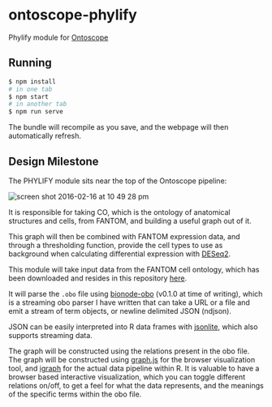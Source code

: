 # ontoscope-phylify

Phylify module for [Ontoscope]

[Ontoscope]: https://github.com/hyginn/Ontoscope

## Running

```bash
$ npm install
# in one tab
$ npm start
# in another tab
$ npm run serve
```

The bundle will recompile as you save, and the webpage will then automatically refresh.

## Design Milestone

The PHYLIFY module sits near the top of the Ontoscope pipeline:

![screen shot 2016-02-16 at 10 49 28 pm](https://cloud.githubusercontent.com/assets/1270998/13099403/ba767692-d4ff-11e5-8815-82152481636e.png)

It is responsible for taking CO, which is the ontology of anatomical structures
and cells, from FANTOM, and building a useful graph out of it.

This graph will then be combined with FANTOM expression data, and through a
thresholding function, provide the cell types to use as background when
calculating differential expression with [DESeq2].

This module will take input data from the FANTOM cell ontology, which has been
downloaded and resides in this repository
[here](https://raw.githubusercontent.com/thejmazz/ontoscope-phylify/master/ff-phase2-140729.obo).

It will parse the `.obo` file using [bionode-obo] \(v0.1.0 at time of writing),
which is a streaming obo parser I have written that can take a URL or a file and
emit a stream of term objects, or newline delimited JSON (ndjson).

JSON can be easily interpreted into R data frames with [jsonlite], which also
supports streaming data.

The graph will be constructed using the relations present in the obo file. The
graph will be constructed using [graph.js] for the browser visualization tool,
and [igraph] for the actual data pipeline within R. It is valuable to have a
browser based interactive visualization, which you can toggle different
relations on/off, to get a feel for what the data represents, and the meanings
of the specific terms within the obo file.


[DESeq2]: https://bioconductor.org/packages/release/bioc/html/DESeq2.html
[bionode-obo]: https://github.com/bionode/bionode-obo
[jsonlite]: https://cran.r-project.org/web/packages/jsonlite/index.html
[graph.js]: https://www.npmjs.com/package/graph.js
[igraph]: http://igraph.org/

